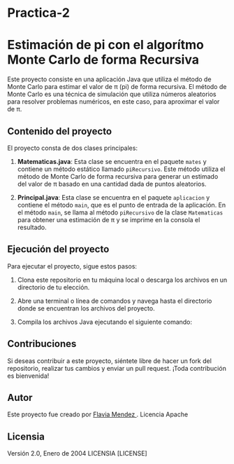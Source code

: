 # Practica-2

# Estimación de pi con el algorítmo Monte Carlo de forma Recursiva

Este proyecto consiste en una aplicación Java que utiliza el método de Monte Carlo para estimar el valor de π (pi) de forma recursiva. El método de Monte Carlo es una técnica de simulación que utiliza números aleatorios para resolver problemas numéricos, en este caso, para aproximar el valor de π.

## Contenido del proyecto

El proyecto consta de dos clases principales:

1. **Matematicas.java**: Esta clase se encuentra en el paquete `mates` y contiene un método estático llamado `piRecursivo`. Este método utiliza el método de Monte Carlo de forma recursiva para generar un estimado del valor de π basado en una cantidad dada de puntos aleatorios.

2. **Principal.java**: Esta clase se encuentra en el paquete `aplicacion` y contiene el método `main`, que es el punto de entrada de la aplicación. En el método `main`, se llama al método `piRecursivo` de la clase `Matematicas` para obtener una estimación de π y se imprime en la consola el resultado.

## Ejecución del proyecto

Para ejecutar el proyecto, sigue estos pasos:

1. Clona este repositorio en tu máquina local o descarga los archivos en un directorio de tu elección.

2. Abre una terminal o línea de comandos y navega hasta el directorio donde se encuentran los archivos del proyecto.

3. Compila los archivos Java ejecutando el siguiente comando:


## Contribuciones

Si deseas contribuir a este proyecto, siéntete libre de hacer un fork del repositorio, realizar tus cambios y enviar un pull request. ¡Toda contribución es bienvenida!

## Autor

Este proyecto fue creado por [Flavia Mendez ](https://Practica1/flaviamendez).
Licencia Apache

## Licensia

Versión 2.0, Enero de 2004 
LICENSIA [LICENSE]